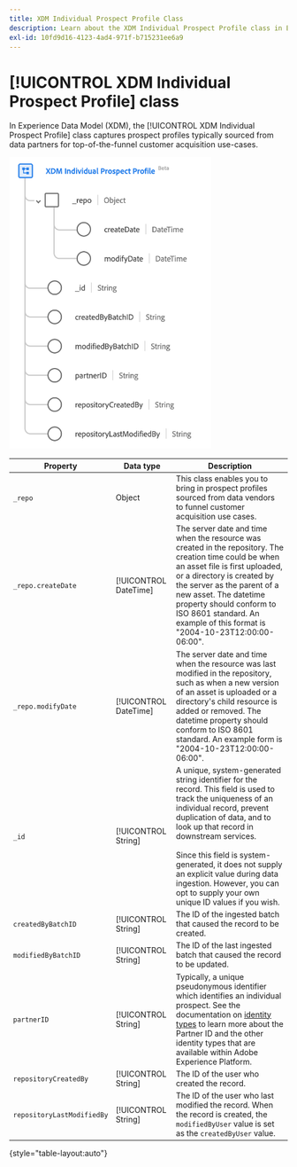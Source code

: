 ```yaml
---
title: XDM Individual Prospect Profile Class
description: Learn about the XDM Individual Prospect Profile class in Experience Data Model (XDM).
exl-id: 10fd9d16-4123-4ad4-971f-b715231ee6a9
---
```

# [!UICONTROL XDM Individual Prospect Profile] class 

In Experience Data Model (XDM), the [!UICONTROL XDM Individual Prospect Profile] class captures prospect profiles typically sourced from data partners for top-of-the-funnel customer acquisition use-cases.

![The schema diagram of the XDM Prospect class.](../images/classes/individual-prospect-profile.png)

| Property | Data type | Description |
| --- | --- | --- |
| `_repo` | Object | This class enables you to bring in prospect profiles sourced from data vendors to funnel customer acquisition use cases. |
| `_repo.createDate` | [!UICONTROL DateTime] | The server date and time when the resource was created in the repository. The creation time could be when an asset file is first uploaded, or a directory is created by the server as the parent of a new asset. The datetime property should conform to ISO 8601 standard. An example of this format is "2004-10-23T12:00:00-06:00". |
| `_repo.modifyDate` | [!UICONTROL DateTime] | The server date and time when the resource was last modified in the repository, such as when a new version of an asset is uploaded or a directory's child resource is added or removed. The datetime property should conform to ISO 8601 standard. An example form is "2004-10-23T12:00:00-06:00". |
| `_id` | [!UICONTROL String] | A unique, system-generated string identifier for the record. This field is used to track the uniqueness of an individual record, prevent duplication of data, and to look up that record in downstream services.<br><br>Since this field is system-generated, it does not supply an explicit value during data ingestion. However, you can opt to supply your own unique ID values if you wish. |
| `createdByBatchID` | [!UICONTROL String] | The ID of the ingested batch that caused the record to be created. |
| `modifiedByBatchID` | [!UICONTROL String] | The ID of the last ingested batch that caused the record to be updated. |
| `partnerID` | [!UICONTROL String] | Typically, a unique pseudonymous identifier which identifies an individual prospect. See the documentation on [identity types](../../identity-service/features/namespaces.md#identity-type) to learn more about the Partner ID and the other identity types that are available within Adobe Experience Platform. |
| `repositoryCreatedBy` | [!UICONTROL String] | The ID of the user who created the record. |
| `repositoryLastModifiedBy` | [!UICONTROL String] | The ID of the user who last modified the record. When the record is created, the `modifiedByUser` value is set as the `createdByUser` value. |

{style="table-layout:auto"}
